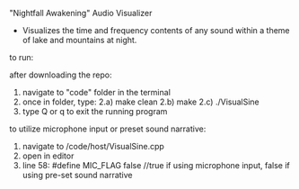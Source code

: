 "Nightfall Awakening" Audio Visualizer
- Visualizes the time and frequency contents of any sound within a theme of lake and mountains at night.

to run:

after downloading the repo:
1) navigate to "code" folder in the terminal
2) once in folder, type:
2.a) make clean
2.b) make
2.c) ./VisualSine
3) type Q or q to exit the running program

to utilize microphone input or preset sound narrative:
1) navigate to /code/host/VisualSine.cpp
2) open in editor
3) line 58:  #define MIC_FLAG false     //true if using microphone input, false if using pre-set sound narrative
